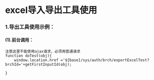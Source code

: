 # excel导入导出工具使用

### 1.导出工具使用示例：
#### (1).前台调用：

    注意这里不能使用ajax请求，必须用普通请求
    function doTest(obj){
    	window.location.href ='${base}/sys/auth/brch/exportExcelTest?brchId='+getFirstInputId(obj);
    	
    }
    